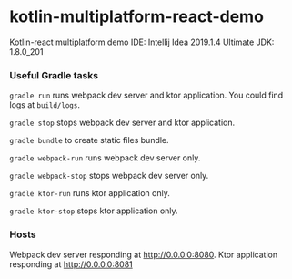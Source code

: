 # kotlin-multiplatform-react-demo

Kotlin-react multiplatform demo
IDE: Intellij Idea 2019.1.4 Ultimate
JDK: 1.8.0_201

### Useful Gradle tasks
`gradle run` runs webpack dev server and ktor application. You could find logs at `build/logs`.

`gradle stop` stops webpack dev server and ktor application.

`gradle bundle` to create static files bundle.

`gradle webpack-run` runs webpack dev server only.

`gradle webpack-stop` stops webpack dev server only.

`gradle ktor-run` runs ktor application only.

`gradle ktor-stop` stops ktor application only.

### Hosts
Webpack dev server responding at http://0.0.0.0:8080. Ktor application responding at http://0.0.0.0:8081
